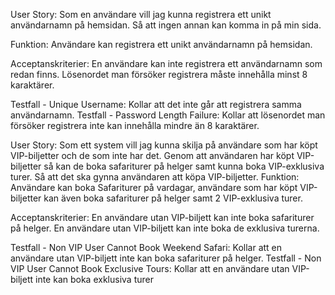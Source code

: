 User Story:
Som en användare vill jag kunna registrera ett unikt användarnamn på hemsidan. Så att ingen annan kan komma in på min sida.

Funktion:
Användare kan registrera ett unikt användarnamn på hemsidan.

Acceptanskriterier:
En användare kan inte registrera ett användarnamn som redan finns.
Lösenordet man försöker registrera måste innehålla minst 8 karaktärer.

Testfall - Unique Username: Kollar att det inte går att registrera samma användarnamn.
Testfall - Password Length Failure: Kollar att lösenordet man försöker registrera inte kan innehålla mindre än 8 karaktärer.

User Story:
Som ett system vill jag kunna skilja på användare som har köpt VIP-biljetter och de som inte har det. Genom att användaren har köpt VIP-biljetter så kan de boka safariturer på helger samt kunna boka VIP-exklusiva turer. Så att det ska gynna användaren att köpa VIP-biljetter.
Funktion:
Användare kan boka Safariturer på vardagar, användare som har köpt VIP-biljetter
kan även boka safariturer på helger samt 2 VIP-exklusiva turer.

Acceptanskriterier:
En användare utan VIP-biljett kan inte boka safariturer på helger.
En användare utan VIP-biljett kan inte boka de exklusiva turerna.

Testfall - Non VIP User Cannot Book Weekend Safari: Kollar att en användare utan VIP-biljett inte kan boka safariturer på helger.
Testfall - Non VIP User Cannot Book Exclusive Tours: Kollar att en användare utan VIP-biljett inte kan boka exklusiva turer
